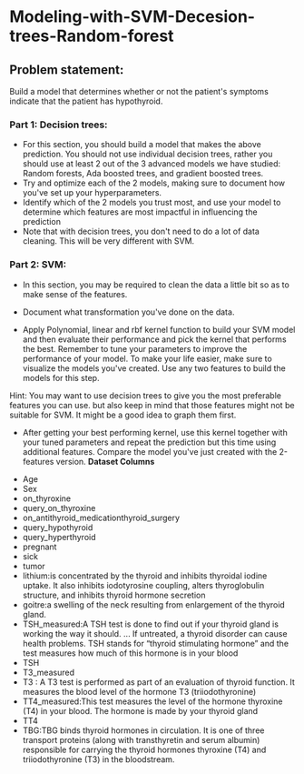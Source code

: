 # Modeling-with-SVM-Decesion-trees-Random-forest
## Problem statement:
Build a model that determines whether or not the patient's symptoms indicate that the patient has hypothyroid.
### Part 1: Decision trees:
- For this section, you should build a model that makes the above prediction. You should not use individual decision trees, rather you should use at least 2 out of the 3 advanced models we have studied: Random forests, Ada boosted trees, and gradient boosted trees.
- Try and optimize each of the 2 models, making sure to document how you've set up your hyperparameters.
- Identify which of the 2 models you trust most, and use your model to determine which features are most impactful in influencing the prediction
- Note that with decision trees, you don't need to do a lot of data cleaning. This will be very different with SVM.

### Part 2: SVM:

- In this section, you may be required to clean the data a little bit so as to make sense of the features.

- Document what transformation you've done on the data.

- Apply Polynomial, linear and rbf kernel function to build your SVM model and then evaluate their performance and pick the kernel that performs the best. Remember to tune your parameters to improve the performance of your model. To make your life easier, make sure to visualize the models you've created. Use any two features to build the models for this step.

Hint: You may want to use decision trees to give you the most preferable features you can use. but also keep in mind that those features might not be suitable for SVM. It might be a good idea to graph them first.

-  After getting your best performing kernel, use this kernel together with your tuned parameters and repeat the prediction but this time using additional features. Compare the model you've just created with the 2-features version. 
**Dataset Columns**

*	Age
*	Sex
*	on_thyroxine
*	query_on_thyroxine
*	on_antithyroid_medicationthyroid_surgery
*	query_hypothyroid
*	query_hyperthyroid
*	pregnant
*	sick
*	tumor
*	lithium:is concentrated by the thyroid and inhibits thyroidal iodine uptake. It also inhibits iodotyrosine coupling, alters thyroglobulin structure, and inhibits thyroid hormone secretion
*	goitre:a swelling of the neck resulting from enlargement of the thyroid gland.
*	TSH_measured:A TSH test is done to find out if your thyroid gland is working the way it should. ... If untreated, a thyroid disorder can cause health problems. TSH stands for “thyroid stimulating hormone” and the test measures how much of this hormone is in your blood
*	TSH
*	T3_measured
*	T3 : A T3 test is performed as part of an evaluation of thyroid function. It measures the blood level of the hormone T3 (triiodothyronine)
*	TT4_measured:This test measures the level of the hormone thyroxine (T4) in your blood. The hormone is made by your thyroid gland
*	TT4
* TBG:TBG binds thyroid hormones in circulation. It is one of three transport proteins (along with transthyretin and serum albumin) responsible for carrying the thyroid hormones thyroxine (T4) and triiodothyronine (T3) in the bloodstream.
